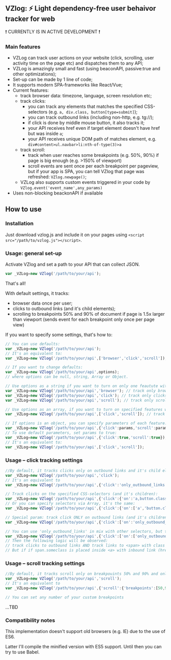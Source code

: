 ## VZlog: ⚡ Light dependency-free user behaivor tracker for web ##

❗ CURRENTLY IS IN ACTIVE DEVELOPMENT ❗

### Main features ###
* VZLog can track user actions on your website (click, scrolling, user activity time on the page etc) and dispatches them to any API;
* VZLog is amazingly small and fast (using beaconAPI, passive:true and other optimizations);
* Set-up can be made by 1 line of code;
* It supports modern SPA-frameworks like React/Vue;
* Current features:
	* track browser data: timezone, language, screen resolution etc;
	* track clicks: 
		* you can track any elements that matches the specified CSS-selectors (e.g. `a, div.class, button[type=submit]`);
		* you can track outbound links (including non-http, e.g. tg://);
		* if click is done by middle mouse button, it also tracks it;
		* your API receives href even if target element doesn't have href but was inside `a`;
		* your API receives unique DOM path of matches element, e.g. `div#content>ul.navbar>li:nth-of-type(3)>a`
	* track scroll: 
		* track when user reaches some breakpoints (e.g. 50%, 90%) if page is big enough (e.g. >150% of viewport)
		* scroll events are sent once per each breakpoint per pageview, but if your app is SPA, you can tell VZlog that page was refreshed: `VZlog.newpage()`;
	* VZLog also supports custom events triggered in your code by `VZlog.event('event_name',any_params)`
* Uses non-blocking beackonAPI if available

## How to use ##

### Installation ###
Just download vzlog.js and include it on your pages using `<script src="/path/to/vzlog.js"></script>`.

### Usage: general set-up ###

Activate VZlog and set a path to your API that can collect JSON.
```javascript
var _VZLog=new VZlog('/path/to/your/api');
```
That's all!

With default settings, it tracks:
* browser data once per user;
* clicks to outbound links (and it's child elements);
* scrolling to breakpoints 50% and 90% of document if page is 1.5x larger than viewport (sends event for each breakpoint only once per page view)

If you want to specify some settings, that's how to:
```javascript
// You can use defaults:
var _VZLog=new VZlog('/path/to/your/api');
// It's an equivalent to:
var _VZLog=new VZlog('/path/to/your/api',['browser','click','scroll']);

// If you want to change defaults:
var _VZLog=new VZlog('/path/to/your/api',options);
// where options can be null, string, Array or Object.

// Use options as a string if you want to turn on only one feautute with default parameters:
var _VZLog=new VZlog('/path/to/your/api','browser'); // track only browser data (with default parameters)
var _VZLog=new VZlog('/path/to/your/api','click'); // track only clicks (with default parameters)
var _VZLog=new VZlog('/path/to/your/api','scroll'); // track only scroll (with default parameters)

// Use options as an array, if you want to turn on specified features with default parameters:
var _VZLog=new VZlog('/path/to/your/api',['click','scroll']); // track clicks & scroll (with default parameters).

// If options is an object, you can specify parameters of each feature. 
var _VZLog=new VZlog('/path/to/your/api',{'click':params,'scroll':params});
// To use default parameters, set params to true:
var _VZLog=new VZlog('/path/to/your/api',{'click':true,'scroll':true}); // track clicks & scroll (with default parameters)
// It's an equivalent to:
var _VZLog=new VZlog('/path/to/your/api',['click','scroll']);
```

### Usage – click tracking settings ###

```javascript
//By default, it tracks clicks only on outbound links and it's child elements
var _VZLog=new VZlog('/path/to/your/api','click'); 
// It's an equivalent to 
var _VZLog=new VZlog('/path/to/your/api',{'click':'only_outbound_links'}); 

// Track clicks on the specified CSS-selectors (and it's children):
var _VZLog=new VZlog('/path/to/your/api',{'click':{'on':'a,button.class,button[type=submit]'}}); 
// Or you can specify selectors via Array, it's the same:
var _VZLog=new VZlog('/path/to/your/api',{'click':{'on':['a','button.class','button[type=submit]']}}); 

// Special param: track click ONLY on outbound links (and it's children):
var _VZLog=new VZlog('/path/to/your/api',{'click':['on':'only_outbound_links']}); 

// You can use 'only_outbound_links' in mix with other selectors, but they should be in array, not in one string:
var _VZLog=new VZlog('/path/to/your/api',{'click':['on':['only_outbound_links','span.someclass']]}); 
// Then the following logic will be observed: 
// track clicks to outbound links AND track links to <span> with class 'someclass'.
// But if if span.someclass is placed inside <a> with inbound link (href), it won't be tracked!
```

### Usage – scroll tracking settings ###

```javascript
//By default, it tracks scroll only on breakpouints 50% and 90% and only if page height is 1.5x larger than the viewport:
var _VZLog=new VZlog('/path/to/your/api','scroll'); 
// It's an equivalent to 
var _VZLog=new VZlog('/path/to/your/api',{'scroll':{'breakpoints':[50,90],'iflargerthan':150}}); 

// You can set any number of your custom breakpoints
```

...TBD




### Compatibility notes ###


This implementation doesn't support old browsers (e.g. IE) due to the use of ES6. 

Latter I'll compile the minified version with ES5 support. Until then you can try to use Babel.